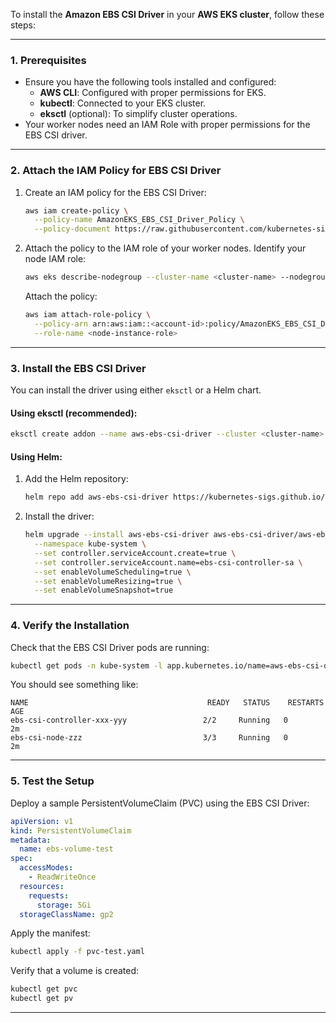 To install the **Amazon EBS CSI Driver** in your **AWS EKS cluster**, follow these steps:

---

### **1. Prerequisites**
- Ensure you have the following tools installed and configured:
  - **AWS CLI**: Configured with proper permissions for EKS.
  - **kubectl**: Connected to your EKS cluster.
  - **eksctl** (optional): To simplify cluster operations.
- Your worker nodes need an IAM Role with proper permissions for the EBS CSI driver.

---

### **2. Attach the IAM Policy for EBS CSI Driver**
1. Create an IAM policy for the EBS CSI Driver:
   ```bash
   aws iam create-policy \
     --policy-name AmazonEKS_EBS_CSI_Driver_Policy \
     --policy-document https://raw.githubusercontent.com/kubernetes-sigs/aws-ebs-csi-driver/master/docs/example-iam-policy.json
   ```

2. Attach the policy to the IAM role of your worker nodes. Identify your node IAM role:
   ```bash
   aws eks describe-nodegroup --cluster-name <cluster-name> --nodegroup-name <nodegroup-name>
   ```
   Attach the policy:
   ```bash
   aws iam attach-role-policy \
     --policy-arn arn:aws:iam::<account-id>:policy/AmazonEKS_EBS_CSI_Driver_Policy \
     --role-name <node-instance-role>
   ```

---

### **3. Install the EBS CSI Driver**
You can install the driver using either `eksctl` or a Helm chart.

#### **Using eksctl** (recommended):
```bash
eksctl create addon --name aws-ebs-csi-driver --cluster <cluster-name> --region <region> --service-account-role-arn arn:aws:iam::<account-id>:role/AmazonEKS_EBS_CSI_Driver_Policy
```

#### **Using Helm**:
1. Add the Helm repository:
   ```bash
   helm repo add aws-ebs-csi-driver https://kubernetes-sigs.github.io/aws-ebs-csi-driver
   ```

2. Install the driver:
   ```bash
   helm upgrade --install aws-ebs-csi-driver aws-ebs-csi-driver/aws-ebs-csi-driver \
     --namespace kube-system \
     --set controller.serviceAccount.create=true \
     --set controller.serviceAccount.name=ebs-csi-controller-sa \
     --set enableVolumeScheduling=true \
     --set enableVolumeResizing=true \
     --set enableVolumeSnapshot=true
   ```

---

### **4. Verify the Installation**
Check that the EBS CSI Driver pods are running:
```bash
kubectl get pods -n kube-system -l app.kubernetes.io/name=aws-ebs-csi-driver
```

You should see something like:
```
NAME                                        READY   STATUS    RESTARTS   AGE
ebs-csi-controller-xxx-yyy                 2/2     Running   0          2m
ebs-csi-node-zzz                           3/3     Running   0          2m
```

---

### **5. Test the Setup**
Deploy a sample PersistentVolumeClaim (PVC) using the EBS CSI Driver:
```yaml
apiVersion: v1
kind: PersistentVolumeClaim
metadata:
  name: ebs-volume-test
spec:
  accessModes:
    - ReadWriteOnce
  resources:
    requests:
      storage: 5Gi
  storageClassName: gp2
```
Apply the manifest:
```bash
kubectl apply -f pvc-test.yaml
```

Verify that a volume is created:
```bash
kubectl get pvc
kubectl get pv
```

---
